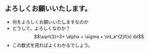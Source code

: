 <script async src="https://cdnjs.cloudflare.com/ajax/libs/mathjax/2.7.0/MathJax.js?config=TeX-AMS_CHTML"></script>
<script type="text/x-mathjax-config">
 MathJax.Hub.Config({
 tex2jax: {
 inlineMath: [["\\(","\\)"] ],
 displayMath: [ ['$$','$$'], ["\\[","\\]"] ]
 }
 });
</script>
## よろしくお願いいたします。  
* 何をよろしくお願いいたしますなのか
* どうして、よろしくなのか？
$$\sqrt{3}+3+ \alpha + \sigma + \int_a^{2}f(x) dx$$  
* この数式を見ればよくわかるでしょう。  
